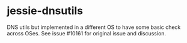 # jessie-dnsutils

DNS utils but implemented in a different OS to have some basic check across OSes.
See issue #10161 for original issue and discussion.